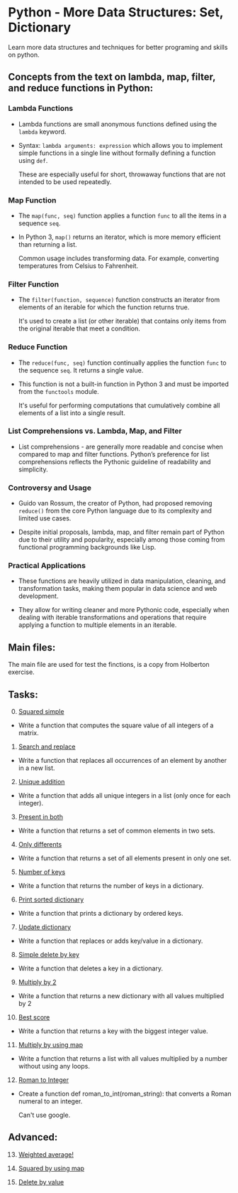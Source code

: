 # Python - More Data Structures: Set, Dictionary

Learn more data structures and techniques for better programing and skills on python.

## Concepts from the text on lambda, map, filter, and reduce functions in Python:

### Lambda Functions

 * Lambda functions are small anonymous functions defined using the `lambda` keyword.

 * Syntax: `lambda arguments: expression` which allows you to implement simple functions in a single line without formally defining a function using `def`.
        
    These are especially useful for short, throwaway functions that are not intended to be used repeatedly.

### Map Function

 * The `map(func, seq)` function applies a function `func` to all the items in a sequence `seq`.

 * In Python 3, `map()` returns an iterator, which is more memory efficient than returning a list.

    Common usage includes transforming data. For example, converting temperatures from Celsius to Fahrenheit.

### Filter Function

 * The `filter(function, sequence)` function constructs an iterator from elements of an iterable for which the function returns true.

    It's used to create a list (or other iterable) that contains only items from the original iterable that meet a condition.

### Reduce Function

 * The `reduce(func, seq)` function continually applies the function `func` to the sequence `seq`. It returns a single value.

 * This function is not a built-in function in Python 3 and must be imported from the `functools` module.

    It's useful for performing computations that cumulatively combine all elements of a list into a single result.

### List Comprehensions vs. Lambda, Map, and Filter

 * List comprehensions - are generally more readable and concise when compared to map and filter functions. Python’s preference for list comprehensions reflects the Pythonic guideline of readability and simplicity.

### Controversy and Usage

 * Guido van Rossum, the creator of Python, had proposed removing `reduce()` from the core Python language due to its complexity and limited use cases.

 * Despite initial proposals, lambda, map, and filter remain part of Python due to their utility and popularity, especially among those coming from functional programming backgrounds like Lisp.

### Practical Applications

 * These functions are heavily utilized in data manipulation, cleaning, and transformation tasks, making them popular in data science and web development.

 * They allow for writing cleaner and more Pythonic code, especially when dealing with iterable transformations and operations that require applying a function to multiple elements in an iterable.

## Main files:

The main file are used for test the finctions, is a copy from Holberton exercise. 

## Tasks:

0. [Squared simple](./0-square_matrix_simple.py)

 * Write a function that computes the square value of all integers of a matrix.

1. [Search and replace](./1-search_replace.py)

 * Write a function that replaces all occurrences of an element by another in a new list.

2. [Unique addition](./2-uniq_add.py)

 * Write a function that adds all unique integers in a list (only once for each integer).

3. [Present in both](./3-common_elements.py)

 * Write a function that returns a set of common elements in two sets.

4. [Only differents](./4-only_diff_elements.py)

 * Write a function that returns a set of all elements present in only one set.

5. [Number of keys](./5-number_keys.py)

 * Write a function that returns the number of keys in a dictionary.

6. [Print sorted dictionary](./6-print_sorted_dictionary.py)

 * Write a function that prints a dictionary by ordered keys.

7. [Update dictionary](./7-update_dictionary.py)

 * Write a function that replaces or adds key/value in a dictionary.

8. [Simple delete by key](./8-simple_delete.py)

 * Write a function that deletes a key in a dictionary.

9. [Multiply by 2](./9-multiply_by_2.py)

 * Write a function that returns a new dictionary with all values multiplied by 2

10. [Best score](./10-best_score.py)

 * Write a function that returns a key with the biggest integer value.

11. [Multiply by using map](./11-multiply_list_map.py)

 * Write a function that returns a list with all values multiplied by a number without using any loops.

12. [Roman to Integer](./12-roman_to_int.py)

 * Create a function def roman_to_int(roman_string): that converts a Roman numeral to an integer.

    Can't use google.

## Advanced: 

13. [Weighted average!](./100-weight_average.py)


14. [Squared by using map](./101-square_matrix_map.py)


15. [Delete by value]()

